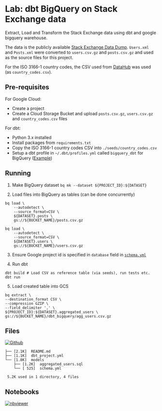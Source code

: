 # Lab: dbt BigQuery on Stack Exchange data

Extract, Load and Transform the Stack Exchange data using dbt and google bigquery warehouse.

The data is the publicly available [Stack Exchange Data Dump](https://archive.org/details/stackexchange). `Users.xml` and `Posts.xml` were converted to `users.csv.gz` and `posts.csv.gz` and used as the source files for this project.

For the ISO 3166-1 country codes, the CSV used from [DataHub](https://datahub.io/core/country-list) was used (as `country_codes.csv`).

## Pre-requisites

For Google Cloud:

- Create a project
- Create a Cloud Storage Bucket and upload `posts.csv.gz`, `users.csv.gz` and `country_codes.csv` files 

For dbt:

- Python 3.x installed
- Install packages from `requirements.txt`
- Copy the ISO 3166-1 country codes CSV into `./seeds/country_codes.csv`
- Setup a dbt profile in `~/.dbt/profiles.yml` called `bigquery_dbt` for BigQuery ([Example](https://docs.getdbt.com/reference/warehouse-profiles/bigquery-profile))
  
## Running

1. Make BigQuery dataset
`bq mk --dataset ${PROJECT_ID}:${DATASET}`

2. Load files into BigQuery as tables (can be done concurrently)
```
bq load \
    --autodetect \
    --source_format=CSV \
    ${DATASET}.posts \
    gs://${BUCKET_NAME}/posts.csv.gz

bq load \
    --autodetect \
    --source_format=CSV \
    ${DATASET}.users \
    gs://${BUCKET_NAME}/users.csv.gz
```

3. Ensure Google project id is specified in `database` field in [`schema.yml`](models/schema.yml)

4. Run dbt
```
dbt build # Load CSV as reference table (via seeds), run tests etc.
dbt run
```

5. Load created table into GCS
```
bq extract \
--destination_format CSV \
--compression GZIP \
--field_delimiter ',' \
${PROJECT_ID}:${DATASET}.aggregated_users \
gs://${BUCKET_NAME}/dbt_bigquery/agg_users.csv.gz
```

## Files

[![Github](https://img.shields.io/badge/GitHub-100000?style=for-the-badge&logo=github&logoColor=white)](https://github.com/sparsh-ai/recohut/tree/main/docs/03-processing/lab-dbt-stackexchnge)

```
├── [2.1K]  README.md
├── [1.1K]  dbt_project.yml
└── [1.8K]  models
    ├── [1.2K]  aggregated_users.sql
    └── [ 525]  schema.yml

 5.2K used in 1 directory, 4 files
```

## Notebooks

[![nbviewer](https://img.shields.io/badge/jupyter-notebook-informational?logo=jupyter)](https://nbviewer.org/github/sparsh-ai/recohut/blob/main/docs/03-processing/lab-dbt-stackexchnge)
